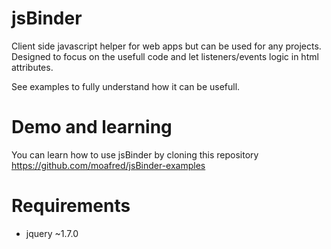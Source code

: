 # jsBinder

Client side javascript helper for web apps but can be used for any projects.
Designed to focus on the usefull code and let listeners/events logic in html attributes. 

See examples to fully understand how it can be usefull.

# Demo and learning
You can learn how to use jsBinder by cloning this repository https://github.com/moafred/jsBinder-examples

# Requirements
* jquery ~1.7.0
